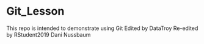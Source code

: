 # Git_Lesson
This repo is intended to demonstrate using Git
Edited by DataTroy
Re-edited by RStudent2019
Dani Nussbaum
